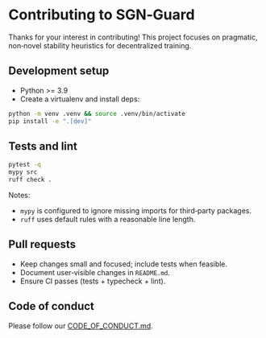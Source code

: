 # Contributing to SGN‑Guard

Thanks for your interest in contributing! This project focuses on pragmatic, non‑novel stability heuristics for decentralized training.

## Development setup
- Python >= 3.9
- Create a virtualenv and install deps:
```bash
python -m venv .venv && source .venv/bin/activate
pip install -e ".[dev]"
```

## Tests and lint
```bash
pytest -q
mypy src
ruff check .
```

Notes:
- `mypy` is configured to ignore missing imports for third‑party packages.
- `ruff` uses default rules with a reasonable line length.

## Pull requests
- Keep changes small and focused; include tests when feasible.
- Document user‑visible changes in `README.md`.
- Ensure CI passes (tests + typecheck + lint).

## Code of conduct
Please follow our [CODE_OF_CONDUCT.md](CODE_OF_CONDUCT.md).
